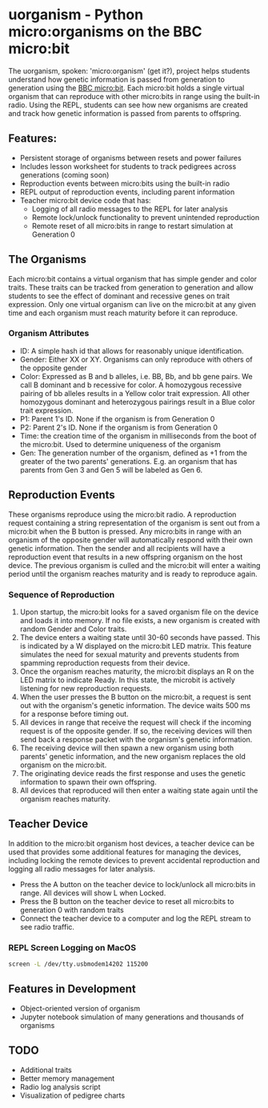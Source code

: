 # uorganism - Python micro:organisms on the BBC micro:bit

The uorganism, spoken: 'micro:organism' (get it?), project helps students understand how genetic information is passed from generation to generation using the [BBC micro:bit](https://www.microbit.org). Each micro:bit holds a single virtual organism that can reproduce with other micro:bits in range using the built-in radio. Using the REPL, students can see how new organisms are created and track how genetic information is passed from parents to offspring.

## Features:
* Persistent storage of organisms between resets and power failures
* Includes lesson worksheet for students to track pedigrees across generations (coming soon)
* Reproduction events between micro:bits using the built-in radio
* REPL output of reproduction events, including parent information
* Teacher micro:bit device code that has:
  * Logging of all radio messages to the REPL for later analysis
  * Remote lock/unlock functionality to prevent unintended reproduction
  * Remote reset of all micro:bits in range to restart simulation at Generation 0
  
## The Organisms
Each micro:bit contains a virtual organism that has simple gender and color traits. These traits can be tracked from generation to generation and allow students to see the effect of dominant and recessive genes on trait expression. Only one virtual organism can live on the micro:bit at any given time and each organism must reach maturity before it can reproduce. 

### Organism Attributes
* ID: A simple hash id that allows for reasonably unique identification.
* Gender: Either XX or XY. Organisms can only reproduce with others of the opposite gender
* Color: Expressed as B and b alleles, i.e. BB, Bb, and bb gene pairs. We call B dominant and b recessive for color. A homozygous recessive pairing of bb alleles results in a Yellow color trait expression. All other homozygous dominant and heterozygous pairings result in a Blue color trait expression.
* P1: Parent 1's ID. None if the organism is from Generation 0
* P2: Parent 2's ID. None if the organism is from Generation 0
* Time: the creation time of the organism in milliseconds from the boot of the micro:bit. Used to determine uniqueness of the organism
* Gen: The generation number of the organism, defined as +1 from the greater of the two parents' generations. E.g. an organism that has parents from Gen 3 and Gen 5 will be labeled as Gen 6.

## Reproduction Events
These organisms reproduce using the micro:bit radio. A reproduction request containing a string representation of the organism is sent out from a micro:bit when the B button is pressed. Any micro:bits in range with an organism of the opposite gender will automatically respond with their own genetic information. Then the sender and all recipients will have a reproduction event that results in a new offspring organism on the host device. The previous organism is culled and the micro:bit will enter a waiting period until the organism reaches maturity and is ready to reproduce again.

### Sequence of Reproduction
1. Upon startup, the micro:bit looks for a saved organism file on the device and loads it into memory. If no file exists, a new organism is created with random Gender and Color traits.
2. The device enters a waiting state until 30-60 seconds have passed. This is indicated by a W displayed on the micro:bit LED matrix. This feature simulates the need for sexual maturity and prevents students from spamming reproduction requests from their device.
3. Once the organism reaches maturity, the micro:bit displays an R on the LED matrix to indicate Ready. In this state, the microbit is actively listening for new reproduction requests.
4. When the user presses the B button on the micro:bit, a request is sent out with the organism's genetic information. The device waits 500 ms for a response before timing out.
5. All devices in range that receive the request will check if the incoming request is of the opposite gender. If so, the receiving devices will then send back a response packet with the organism's genetic information.
6. The receiving device will then spawn a new organism using both parents' genetic information, and the new organism replaces the old organism on the micro:bit.
7. The originating device reads the first response and uses the genetic information to spawn their own offspring.
8. All devices that reproduced will then enter a waiting state again until the organism reaches maturity. 

## Teacher Device
In addition to the micro:bit organism host devices, a teacher device can be used that provides some additional features for managing the devices, including locking the remote devices to prevent accidental reproduction and logging all radio messages for later analysis.

* Press the A button on the teacher device to lock/unlock all micro:bits in range. All devices will show L when Locked.
* Press the B button on the teacher device to reset all micro:bits to generation 0 with random traits
* Connect the teacher device to a computer and log the REPL stream to see radio traffic.

### REPL Screen Logging on MacOS
``` BASH
screen -L /dev/tty.usbmodem14202 115200
```

## Features in Development
* Object-oriented version of organism
* Jupyter notebook simulation of many generations and thousands of organisms

## TODO
* Additional traits
* Better memory management
* Radio log analysis script
* Visualization of pedigree charts